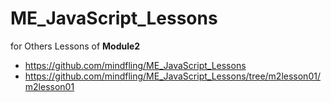 #  ME_JavaScript_Lessons 
for Others Lessons of **Module2**

- https://github.com/mindfling/ME_JavaScript_Lessons
- https://github.com/mindfling/ME_JavaScript_Lessons/tree/m2lesson01/m2lesson01

